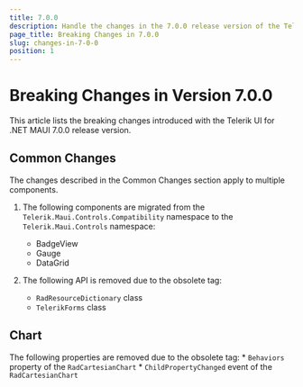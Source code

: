 ```yaml
---
title: 7.0.0
description: Handle the changes in the 7.0.0 release version of the Telerik UI for .NET MAUI components.
page_title: Breaking Changes in 7.0.0
slug: changes-in-7-0-0
position: 1
---
```


# Breaking Changes in Version 7.0.0

This article lists the breaking changes introduced with the Telerik UI for .NET MAUI 7.0.0 release version.

## Common Changes

The changes described in the Common Changes section apply to multiple components.

1. The following components are migrated from the `Telerik.Maui.Controls.Compatibility` namespace to the `Telerik.Maui.Controls` namespace:
	* BadgeView
	* Gauge
	* DataGrid

2. The following API is removed due to the obsolete tag:
	* `RadResourceDictionary` class
	* `TelerikForms` class

## Chart

The following properties are removed due to the obsolete tag:
	* `Behaviors` property of the `RadCartesianChart`
	* `ChildPropertyChanged` event of the `RadCartesianChart`